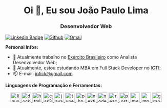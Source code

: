 <h1 align="center">Oi 👋, Eu sou João Paulo Lima</h1>
<h3 align="center">Desenvolvedor Web</h3>

[![Linkedin Badge](https://img.shields.io/badge/-joaopaulolima-blue?style=flat-square&logo=Linkedin&logoColor=white&link=https://www.linkedin.com/in/jo%C3%A3o-paulo-lima-548288200/)](https://www.linkedin.com/in/danielobara/)
[![Github](https://img.shields.io/badge/-Github-000?style=flat&logo=Github&logoColor=white)](https://github.com/joaopaulu)
[![Gmail](https://img.shields.io/badge/-Gmail-c14438?style=flat&logo=Gmail&logoColor=white)](mailto:jptickl@gmail.com)

**Personal Infos:**

- 💼 Atualmente trabalho no [Exército Brasileiro](https://www.eb.mil.br) como Analista Desenvolvedor Web;
- 🌱 Atualmente, estou estudando MBA em Full Stack Developer no [IGTI](https://www.igti.com.br/cursos/mba-em-desenvolvimento-full-stack/);
- 📫 E-mail: jptick@gmail.com

**Linguagens de Programação e Ferramentas:**

<p align="center">

<a href="https://ubuntu.com/" target="_blank">  
  <img src="https://devicons.github.io/devicon/devicon.git/icons/ubuntu/ubuntu-plain.svg" alt="linux"  width="30" height="30"/>
</a>

<a href="https://www.docker.com/" target="_blank">  
  <img src="https://devicons.github.io/devicon/devicon.git/icons/docker/docker-plain.svg" alt="docker"  width="30" height="30"/>
</a>

<a href="https://developer.mozilla.org/pt-BR/docs/Web/HTML/HTML5" target="_blank"> 
<img src="https://devicons.github.io/devicon/devicon.git/icons/html5/html5-plain.svg" alt="html5"  width="30" height="30"/>
</a>

<a href="https://developer.mozilla.org/pt-BR/docs/Web/CSS" target="_blank"> 
<img src="https://devicons.github.io/devicon/devicon.git/icons/css3/css3-plain.svg" alt="css3"  width="30" height="30"/>
</a>

<a href="https://www.javascript.com/" target="_blank"> 
<img src="https://devicons.github.io/devicon/devicon.git/icons/javascript/javascript-original.svg" alt="javascript" width="30" height="30"/>
</a>

<a href="https://www.typescriptlang.org/" target="_blank"> 
<img src="https://devicons.github.io/devicon/devicon.git/icons/typescript/typescript-original.svg" alt="typescript" width="30" height="30"/>
</a>

<a href="https://www.php.net/" target="_blank">
<img src="https://devicons.github.io/devicon/devicon.git/icons/php/php-plain.svg" alt="php" width="30" height="30"/>
</a>

<a href="https://nextjs.org/" target="_blank">
<img src="https://seeklogo.com/images/N/next-js-logo-7929BCD36F-seeklogo.com.png" alt="nextjs"height="30"/>
</a>

<a href="https://nodejs.org/en/" target="_blank">
<img src="https://devicons.github.io/devicon/devicon.git/icons/nodejs/nodejs-original.svg" alt="nodejs" width="30" height="30"/>
</a>

<a href="https://pt-br.reactjs.org/" target="_blank">
<img src="https://devicons.github.io/devicon/devicon.git/icons/react/react-original.svg" alt="react" width="30" height="30"/>
</a>

<a href="https://www.postgresql.org/" target="_blank">
<img src="https://devicons.github.io/devicon/devicon.git/icons/postgresql/postgresql-plain.svg" alt="postgresql" width="30" height="30"/>
</a>

<a href="https://www.mysql.com/" target="_blank">
<img src="https://devicons.github.io/devicon/devicon.git/icons/mysql/mysql-original.svg" alt="mysql" width="30" height="30"/>
</a>

<a href="https://www.mongodb.com/" target="_blank">
<img src="https://devicons.github.io/devicon/devicon.git/icons/mongodb/mongodb-plain.svg" alt="mongodb" width="30" height="30"/> 
</a>

<a href="https://graphql.org/" target="_blank">
<img src="https://banner2.cleanpng.com/20180415/ptq/kisspng-graphql-query-language-representational-state-tran-github-5ad35d73740d43.7369115215238014594754.jpg" alt="graphql" width="30" height="30"/>  
</a>

</p>



<!--
**joaopaulu/joaopaulu** is a ✨ _special_ ✨ repository because its `README.md` (this file) appears on your GitHub profile.

Here are some ideas to get you started:

- 🔭 I’m currently working on ...

- 👯 I’m looking to collaborate on ...
- 🤔 I’m looking for help with ...
- 💬 Ask me about ...
- 📫 How to reach me: ...
- 😄 Pronouns: ...
- ⚡ Fun fact: ...
  -->
